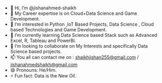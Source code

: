 - 👋 Hi, I’m @jishanahmed-shaikh
- 🌱 My Career expertise is on Cloud+Data Science and Game Development.
- 👀 I’m interested in Python ,IoT Based Projects, Data Science , Cloud based Technologies and Game Development.
- 🌱 I’m currently learning Data Science based Stack such as Advanced Excel, R, Tableau and PowerBi.
- 💞️ I’m looking to collaborate on My Interests and specifically Data Science based projects.
- 📫 You all can contact me on : shaikhjishan255@gmail.com / jishanahmedshaikh@gmail.com
- 😄 Pronouns: He/Him.
- ⚡ Fun fact: Data is the New Oil.

<!---
jishanahmed-shaikh/jishanahmed-shaikh is a ✨ special ✨ repository because its `README.md` (this file) appears on your GitHub profile.
You can click the Preview link to take a look at your changes.
--->

